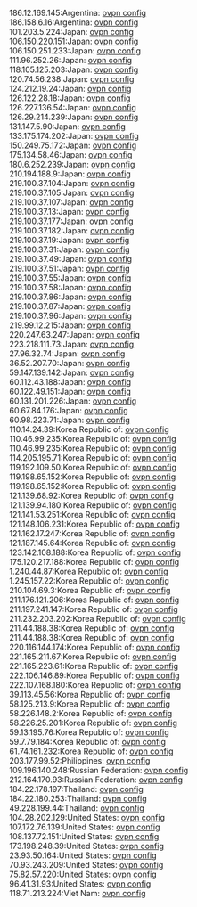 186.12.169.145:Argentina: [ovpn config](vpn/186_12_169_145.ovpn)  
186.158.6.16:Argentina: [ovpn config](vpn/186_158_6_16.ovpn)  
101.203.5.224:Japan: [ovpn config](vpn/101_203_5_224.ovpn)  
106.150.220.151:Japan: [ovpn config](vpn/106_150_220_151.ovpn)  
106.150.251.233:Japan: [ovpn config](vpn/106_150_251_233.ovpn)  
111.96.252.26:Japan: [ovpn config](vpn/111_96_252_26.ovpn)  
118.105.125.203:Japan: [ovpn config](vpn/118_105_125_203.ovpn)  
120.74.56.238:Japan: [ovpn config](vpn/120_74_56_238.ovpn)  
124.212.19.24:Japan: [ovpn config](vpn/124_212_19_24.ovpn)  
126.122.28.18:Japan: [ovpn config](vpn/126_122_28_18.ovpn)  
126.227.136.54:Japan: [ovpn config](vpn/126_227_136_54.ovpn)  
126.29.214.239:Japan: [ovpn config](vpn/126_29_214_239.ovpn)  
131.147.5.90:Japan: [ovpn config](vpn/131_147_5_90.ovpn)  
133.175.174.202:Japan: [ovpn config](vpn/133_175_174_202.ovpn)  
150.249.75.172:Japan: [ovpn config](vpn/150_249_75_172.ovpn)  
175.134.58.46:Japan: [ovpn config](vpn/175_134_58_46.ovpn)  
180.6.252.239:Japan: [ovpn config](vpn/180_6_252_239.ovpn)  
210.194.188.9:Japan: [ovpn config](vpn/210_194_188_9.ovpn)  
219.100.37.104:Japan: [ovpn config](vpn/219_100_37_104.ovpn)  
219.100.37.105:Japan: [ovpn config](vpn/219_100_37_105.ovpn)  
219.100.37.107:Japan: [ovpn config](vpn/219_100_37_107.ovpn)  
219.100.37.13:Japan: [ovpn config](vpn/219_100_37_13.ovpn)  
219.100.37.177:Japan: [ovpn config](vpn/219_100_37_177.ovpn)  
219.100.37.182:Japan: [ovpn config](vpn/219_100_37_182.ovpn)  
219.100.37.19:Japan: [ovpn config](vpn/219_100_37_19.ovpn)  
219.100.37.31:Japan: [ovpn config](vpn/219_100_37_31.ovpn)  
219.100.37.49:Japan: [ovpn config](vpn/219_100_37_49.ovpn)  
219.100.37.51:Japan: [ovpn config](vpn/219_100_37_51.ovpn)  
219.100.37.55:Japan: [ovpn config](vpn/219_100_37_55.ovpn)  
219.100.37.58:Japan: [ovpn config](vpn/219_100_37_58.ovpn)  
219.100.37.86:Japan: [ovpn config](vpn/219_100_37_86.ovpn)  
219.100.37.87:Japan: [ovpn config](vpn/219_100_37_87.ovpn)  
219.100.37.96:Japan: [ovpn config](vpn/219_100_37_96.ovpn)  
219.99.12.215:Japan: [ovpn config](vpn/219_99_12_215.ovpn)  
220.247.63.247:Japan: [ovpn config](vpn/220_247_63_247.ovpn)  
223.218.111.73:Japan: [ovpn config](vpn/223_218_111_73.ovpn)  
27.96.32.74:Japan: [ovpn config](vpn/27_96_32_74.ovpn)  
36.52.207.70:Japan: [ovpn config](vpn/36_52_207_70.ovpn)  
59.147.139.142:Japan: [ovpn config](vpn/59_147_139_142.ovpn)  
60.112.43.188:Japan: [ovpn config](vpn/60_112_43_188.ovpn)  
60.122.49.151:Japan: [ovpn config](vpn/60_122_49_151.ovpn)  
60.131.201.226:Japan: [ovpn config](vpn/60_131_201_226.ovpn)  
60.67.84.176:Japan: [ovpn config](vpn/60_67_84_176.ovpn)  
60.98.223.71:Japan: [ovpn config](vpn/60_98_223_71.ovpn)  
110.14.24.39:Korea Republic of: [ovpn config](vpn/110_14_24_39.ovpn)  
110.46.99.235:Korea Republic of: [ovpn config](vpn/110_46_99_235.ovpn)  
110.46.99.235:Korea Republic of: [ovpn config](vpn/110_46_99_235.ovpn)  
114.205.195.71:Korea Republic of: [ovpn config](vpn/114_205_195_71.ovpn)  
119.192.109.50:Korea Republic of: [ovpn config](vpn/119_192_109_50.ovpn)  
119.198.65.152:Korea Republic of: [ovpn config](vpn/119_198_65_152.ovpn)  
119.198.65.152:Korea Republic of: [ovpn config](vpn/119_198_65_152.ovpn)  
121.139.68.92:Korea Republic of: [ovpn config](vpn/121_139_68_92.ovpn)  
121.139.94.180:Korea Republic of: [ovpn config](vpn/121_139_94_180.ovpn)  
121.141.53.251:Korea Republic of: [ovpn config](vpn/121_141_53_251.ovpn)  
121.148.106.231:Korea Republic of: [ovpn config](vpn/121_148_106_231.ovpn)  
121.162.17.247:Korea Republic of: [ovpn config](vpn/121_162_17_247.ovpn)  
121.187.145.64:Korea Republic of: [ovpn config](vpn/121_187_145_64.ovpn)  
123.142.108.188:Korea Republic of: [ovpn config](vpn/123_142_108_188.ovpn)  
175.120.217.188:Korea Republic of: [ovpn config](vpn/175_120_217_188.ovpn)  
1.240.44.87:Korea Republic of: [ovpn config](vpn/1_240_44_87.ovpn)  
1.245.157.22:Korea Republic of: [ovpn config](vpn/1_245_157_22.ovpn)  
210.104.69.3:Korea Republic of: [ovpn config](vpn/210_104_69_3.ovpn)  
211.176.121.206:Korea Republic of: [ovpn config](vpn/211_176_121_206.ovpn)  
211.197.241.147:Korea Republic of: [ovpn config](vpn/211_197_241_147.ovpn)  
211.232.203.202:Korea Republic of: [ovpn config](vpn/211_232_203_202.ovpn)  
211.44.188.38:Korea Republic of: [ovpn config](vpn/211_44_188_38.ovpn)  
211.44.188.38:Korea Republic of: [ovpn config](vpn/211_44_188_38.ovpn)  
220.116.144.174:Korea Republic of: [ovpn config](vpn/220_116_144_174.ovpn)  
221.165.211.67:Korea Republic of: [ovpn config](vpn/221_165_211_67.ovpn)  
221.165.223.61:Korea Republic of: [ovpn config](vpn/221_165_223_61.ovpn)  
222.106.146.89:Korea Republic of: [ovpn config](vpn/222_106_146_89.ovpn)  
222.107.168.180:Korea Republic of: [ovpn config](vpn/222_107_168_180.ovpn)  
39.113.45.56:Korea Republic of: [ovpn config](vpn/39_113_45_56.ovpn)  
58.125.213.9:Korea Republic of: [ovpn config](vpn/58_125_213_9.ovpn)  
58.226.148.2:Korea Republic of: [ovpn config](vpn/58_226_148_2.ovpn)  
58.226.25.201:Korea Republic of: [ovpn config](vpn/58_226_25_201.ovpn)  
59.13.195.76:Korea Republic of: [ovpn config](vpn/59_13_195_76.ovpn)  
59.7.79.184:Korea Republic of: [ovpn config](vpn/59_7_79_184.ovpn)  
61.74.161.232:Korea Republic of: [ovpn config](vpn/61_74_161_232.ovpn)  
203.177.99.52:Philippines: [ovpn config](vpn/203_177_99_52.ovpn)  
109.196.140.248:Russian Federation: [ovpn config](vpn/109_196_140_248.ovpn)  
212.164.170.93:Russian Federation: [ovpn config](vpn/212_164_170_93.ovpn)  
184.22.178.197:Thailand: [ovpn config](vpn/184_22_178_197.ovpn)  
184.22.180.253:Thailand: [ovpn config](vpn/184_22_180_253.ovpn)  
49.228.199.44:Thailand: [ovpn config](vpn/49_228_199_44.ovpn)  
104.28.202.129:United States: [ovpn config](vpn/104_28_202_129.ovpn)  
107.172.76.139:United States: [ovpn config](vpn/107_172_76_139.ovpn)  
108.137.72.151:United States: [ovpn config](vpn/108_137_72_151.ovpn)  
173.198.248.39:United States: [ovpn config](vpn/173_198_248_39.ovpn)  
23.93.50.164:United States: [ovpn config](vpn/23_93_50_164.ovpn)  
70.93.243.209:United States: [ovpn config](vpn/70_93_243_209.ovpn)  
75.82.57.220:United States: [ovpn config](vpn/75_82_57_220.ovpn)  
96.41.31.93:United States: [ovpn config](vpn/96_41_31_93.ovpn)  
118.71.213.224:Viet Nam: [ovpn config](vpn/118_71_213_224.ovpn)  
